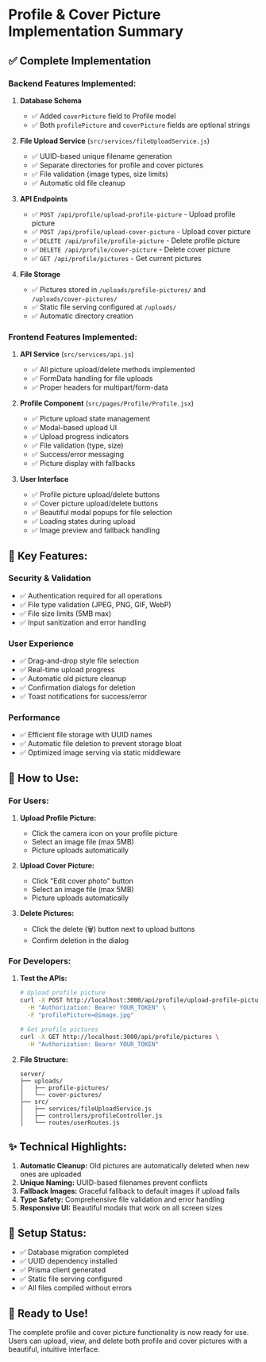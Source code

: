 # Profile & Cover Picture Implementation Summary

## ✅ **Complete Implementation**

### **Backend Features Implemented:**

1. **Database Schema**

   - ✅ Added `coverPicture` field to Profile model
   - ✅ Both `profilePicture` and `coverPicture` fields are optional strings

2. **File Upload Service** (`src/services/fileUploadService.js`)

   - ✅ UUID-based unique filename generation
   - ✅ Separate directories for profile and cover pictures
   - ✅ File validation (image types, size limits)
   - ✅ Automatic old file cleanup

3. **API Endpoints**

   - ✅ `POST /api/profile/upload-profile-picture` - Upload profile picture
   - ✅ `POST /api/profile/upload-cover-picture` - Upload cover picture
   - ✅ `DELETE /api/profile/profile-picture` - Delete profile picture
   - ✅ `DELETE /api/profile/cover-picture` - Delete cover picture
   - ✅ `GET /api/profile/pictures` - Get current pictures

4. **File Storage**
   - ✅ Pictures stored in `/uploads/profile-pictures/` and `/uploads/cover-pictures/`
   - ✅ Static file serving configured at `/uploads/`
   - ✅ Automatic directory creation

### **Frontend Features Implemented:**

1. **API Service** (`src/services/api.js`)

   - ✅ All picture upload/delete methods implemented
   - ✅ FormData handling for file uploads
   - ✅ Proper headers for multipart/form-data

2. **Profile Component** (`src/pages/Profile/Profile.jsx`)

   - ✅ Picture upload state management
   - ✅ Modal-based upload UI
   - ✅ Upload progress indicators
   - ✅ File validation (type, size)
   - ✅ Success/error messaging
   - ✅ Picture display with fallbacks

3. **User Interface**
   - ✅ Profile picture upload/delete buttons
   - ✅ Cover picture upload/delete buttons
   - ✅ Beautiful modal popups for file selection
   - ✅ Loading states during upload
   - ✅ Image preview and fallback handling

## **🎯 Key Features:**

### **Security & Validation**

- ✅ Authentication required for all operations
- ✅ File type validation (JPEG, PNG, GIF, WebP)
- ✅ File size limits (5MB max)
- ✅ Input sanitization and error handling

### **User Experience**

- ✅ Drag-and-drop style file selection
- ✅ Real-time upload progress
- ✅ Automatic old picture cleanup
- ✅ Confirmation dialogs for deletion
- ✅ Toast notifications for success/error

### **Performance**

- ✅ Efficient file storage with UUID names
- ✅ Automatic file deletion to prevent storage bloat
- ✅ Optimized image serving via static middleware

## **🚀 How to Use:**

### **For Users:**

1. **Upload Profile Picture:**

   - Click the camera icon on your profile picture
   - Select an image file (max 5MB)
   - Picture uploads automatically

2. **Upload Cover Picture:**

   - Click "Edit cover photo" button
   - Select an image file (max 5MB)
   - Picture uploads automatically

3. **Delete Pictures:**
   - Click the delete (🗑️) button next to upload buttons
   - Confirm deletion in the dialog

### **For Developers:**

1. **Test the APIs:**

   ```bash
   # Upload profile picture
   curl -X POST http://localhost:3000/api/profile/upload-profile-picture \
     -H "Authorization: Bearer YOUR_TOKEN" \
     -F "profilePicture=@image.jpg"

   # Get profile pictures
   curl -X GET http://localhost:3000/api/profile/pictures \
     -H "Authorization: Bearer YOUR_TOKEN"
   ```

2. **File Structure:**
   ```
   server/
   ├── uploads/
   │   ├── profile-pictures/
   │   └── cover-pictures/
   ├── src/
   │   ├── services/fileUploadService.js
   │   ├── controllers/profileController.js
   │   └── routes/userRoutes.js
   ```

## **✨ Technical Highlights:**

1. **Automatic Cleanup:** Old pictures are automatically deleted when new ones are uploaded
2. **Unique Naming:** UUID-based filenames prevent conflicts
3. **Fallback Images:** Graceful fallback to default images if upload fails
4. **Type Safety:** Comprehensive file validation and error handling
5. **Responsive UI:** Beautiful modals that work on all screen sizes

## **🔧 Setup Status:**

- ✅ Database migration completed
- ✅ UUID dependency installed
- ✅ Prisma client generated
- ✅ Static file serving configured
- ✅ All files compiled without errors

## **🎉 Ready to Use!**

The complete profile and cover picture functionality is now ready for use. Users can upload, view, and delete both profile and cover pictures with a beautiful, intuitive interface.
